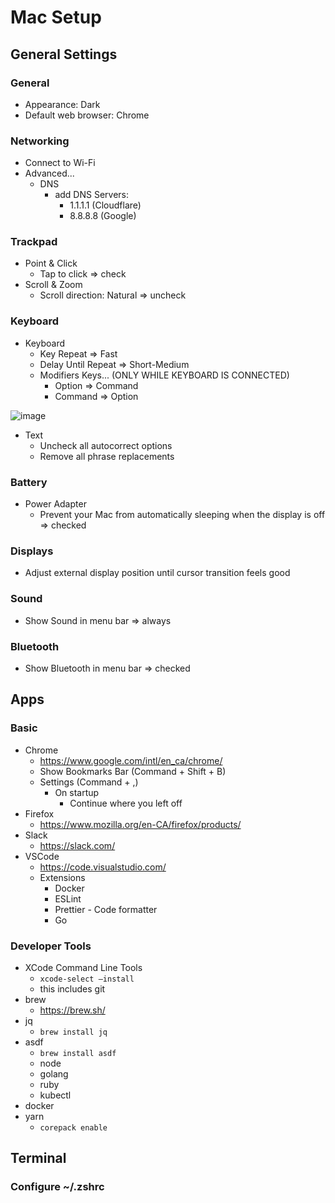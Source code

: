 # Mac Setup


## General Settings

### General
- Appearance: Dark
- Default web browser: Chrome

### Networking
- Connect to Wi-Fi
- Advanced...
  - DNS
    - add DNS Servers:
      - 1.1.1.1 (Cloudflare)
      - 8.8.8.8 (Google)

### Trackpad
- Point & Click
  - Tap to click => check
- Scroll & Zoom
  - Scroll direction: Natural => uncheck

### Keyboard
- Keyboard
  - Key Repeat => Fast
  - Delay Until Repeat => Short-Medium
  - Modifiers Keys... (ONLY WHILE KEYBOARD IS CONNECTED)
    - Option => Command
    - Command => Option

![image](https://user-images.githubusercontent.com/793544/174673123-61d3c2dd-e471-4432-9417-8aeccc2d7a5d.png)

- Text
  - Uncheck all autocorrect options
  - Remove all phrase replacements

### Battery
- Power Adapter
  - Prevent your Mac from automatically sleeping when the display is off => checked

### Displays
- Adjust external display position until cursor transition feels good

### Sound
- Show Sound in menu bar => always

### Bluetooth
- Show Bluetooth in menu bar => checked


## Apps

### Basic
- Chrome
  - https://www.google.com/intl/en_ca/chrome/
  - Show Bookmarks Bar (Command + Shift + B)
  - Settings (Command + ,)
    - On startup
      - Continue where you left off
- Firefox
  - https://www.mozilla.org/en-CA/firefox/products/
- Slack
  - https://slack.com/
- VSCode
  - https://code.visualstudio.com/
  - Extensions
    - Docker
    - ESLint
    - Prettier - Code formatter
    - Go

### Developer Tools
- XCode Command Line Tools
  - `xcode-select –install`
  - this includes git
- brew
  - https://brew.sh/
- jq
  - `brew install jq`
- asdf
  - `brew install asdf`
  - node
  - golang
  - ruby
  - kubectl
- docker
- yarn
  - `corepack enable`


## Terminal

### Configure ~/.zshrc
